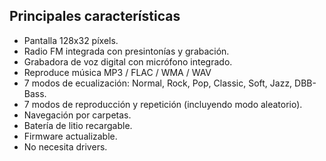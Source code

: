 ## Principales características

-	Pantalla 128x32 píxels.
-	Radio FM integrada con presintonías y grabación.
-	Grabadora de voz digital con micrófono integrado.
-	Reproduce música MP3 / FLAC / WMA / WAV
-	7 modos de ecualización: Normal, Rock, Pop, Classic, Soft, Jazz, DBB-Bass.
-	7 modos de reproducción y repetición (incluyendo modo aleatorio).
-	Navegación por carpetas.
-	Batería de litio recargable.
-	Firmware actualizable.
-	No necesita drivers.
